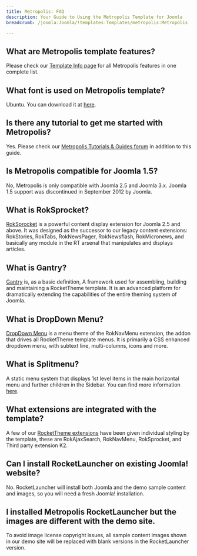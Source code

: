 ```yaml
---
title: Metropolis: FAQ
description: Your Guide to Using the Metropolis Template for Joomla
breadcrumb: /joomla:Joomla/!templates:Templates/metropolis:Metropolis

---
```


What are Metropolis template features?
-----
Please check our [Template Info page][features] for all Metropolis features in one complete list.

What font is used on Metropolis template?
-----
Ubuntu. You can download it at [here][font].

Is there any tutorial to get me started with Metropolis?
-----
Yes. Please check our [Metropolis Tutorials & Guides forum][forum] in addition to this guide.

Is Metropolis compatible for Joomla 1.5?
-----
No, Metropolis is only compatible with Joomla 2.5 and Joomla 3.x. Joomla 1.5 support was discontinued in September 2012 by Joomla.

What is RokSprocket?
-----
[RokSprocket][roksprocket] is a powerful content display extension for Joomla 2.5 and above. It was designed as the successor to our legacy content extensions: RokStories, RokTabs, RokNewsPager, RokNewsflash, RokMicronews, and basically any module in the RT arsenal that manipulates and displays articles.

What is Gantry?
-----
[Gantry][gantry] is, as a basic definition, A framework used for assembling, building and maintaining a RocketTheme template. It is an advanced platform for dramatically extending the capabilities of the entire theming system of Joomla.

What is DropDown Menu?
-----
[DropDown Menu][dropdown] is a menu theme of the RokNavMenu extension, the addon that drives all RocketTheme template menus. It is primarily a CSS enhanced dropdown menu, with subtext line, multi-columns, icons and more.

What is Splitmenu?
-----
A static menu system that displays 1st level items in the main horizontal menu and further children in the Sidebar. You can find more information [here][splitmenu].

What extensions are integrated with the template?
-----
A few of our [RocketTheme extensions][extensions] have been given individual styling by the template, these are RokAjaxSearch, RokNavMenu, RokSprocket, and Third party extension K2.

Can I install RocketLauncher on existing Joomla! website?
-----
No. RocketLauncher will install both Joomla and the demo sample content and images, so you will need a fresh Joomla! installation.

I installed Metropolis RocketLauncher but the images are different with the demo site.
-----
To avoid image license copyright issues, all sample content images shown in our demo site will be replaced with blank versions in the RocketLauncher version.

[gantry]: http://gantry-framework.org/
[features]: http://demo.rockettheme.com/joomla/metropolis/features
[font]: http://www.fontsquirrel.com/fonts/ubuntu
[forum]: http://www.rockettheme.com/forum/index.php?f=675&rb_v=viewforum
[roksprocket]: http://www.rockettheme.com/extensions-joomla/roksprocket
[dropdown]: http://demo.rockettheme.com/joomla/metropolis/features/menu-options
[splitmenu]: http://demo.rockettheme.com/joomla/metropolis/features/menu-options
[extensions]: http://demo.rockettheme.com/joomla/metropolis/features/extensions